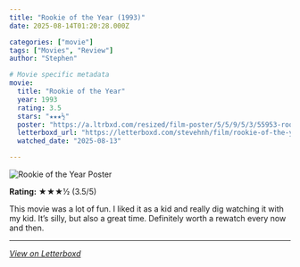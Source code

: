 ```yaml
---
title: "Rookie of the Year (1993)"
date: 2025-08-14T01:20:28.000Z

categories: ["movie"]
tags: ["Movies", "Review"]
author: "Stephen"

# Movie specific metadata
movie:
  title: "Rookie of the Year"
  year: 1993
  rating: 3.5
  stars: "★★★½"
  poster: "https://a.ltrbxd.com/resized/film-poster/5/5/9/5/3/55953-rookie-of-the-year-0-600-0-900-crop.jpg?v=af9464e465"
  letterboxd_url: "https://letterboxd.com/stevehnh/film/rookie-of-the-year/"
  watched_date: "2025-08-13"

---
```


![Rookie of the Year Poster](https://a.ltrbxd.com/resized/film-poster/5/5/9/5/3/55953-rookie-of-the-year-0-600-0-900-crop.jpg?v=af9464e465)

**Rating:** ★★★½ (3.5/5)

This movie was a lot of fun. I liked it as a kid and really dig watching it with my kid. It’s silly, but also a great time. Definitely worth a rewatch every now and then.

---

*[View on Letterboxd](https://letterboxd.com/stevehnh/film/rookie-of-the-year/)*
